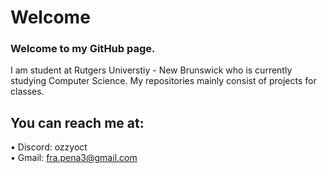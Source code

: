 # Welcome
### Welcome to my GitHub page.

I am student at Rutgers Universtiy - New Brunswick who is currently studying Computer Science.
My repositories mainly consist of projects for classes.

## You can reach me at:
• Discord: ozzyoct </br>
• Gmail: fra.pena3@gmail.com




<!--
**fpen3/fpen3** is a ✨ _special_ ✨ repository because its `README.md` (this file) appears on your GitHub profile.

Here are some ideas to get you started:

- 🔭 I’m currently working on ...
- 🌱 I’m currently learning ...
- 👯 I’m looking to collaborate on ...
- 🤔 I’m looking for help with ...
- 💬 Ask me about ...
- 📫 How to reach me: ...
- 😄 Pronouns: ...
- ⚡ Fun fact: ...
-->
